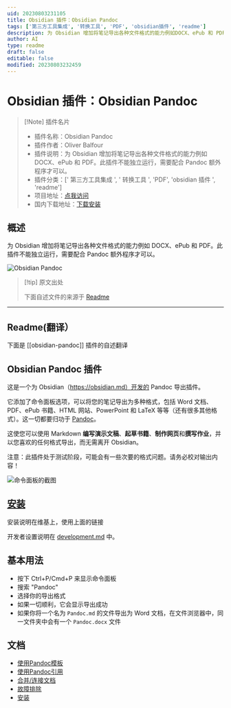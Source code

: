 ```yaml
---
uid: 20230803231105
title: Obsidian 插件：Obsidian Pandoc
tags: ['第三方工具集成', '转换工具', 'PDF', 'obsidian插件', 'readme']
description: 为 Obsidian 增加将笔记导出各种文件格式的能力例如DOCX、ePub 和 PDF。此插件不能独立运行，需要配合 Pandoc 额外程序才可以。
author: AI
type: readme
draft: false
editable: false
modified: 20230803232459
---
```


# Obsidian 插件：Obsidian Pandoc

> [!Note] 插件名片
> - 插件名称：Obsidian Pandoc
> - 插件作者：Oliver Balfour
> - 插件说明：为 Obsidian 增加将笔记导出各种文件格式的能力例如 DOCX、ePub 和 PDF。此插件不能独立运行，需要配合 Pandoc 额外程序才可以。
> - 插件分类：[' 第三方工具集成 ', ' 转换工具 ', 'PDF', 'obsidian 插件 ', 'readme']
> - 项目地址：[点我访问](https://github.com/OliverBalfour/obsidian-pandoc)
> - 国内下载地址：[下载安装](https://pkmer.cn/products/plugin/pluginMarket/?obsidian-pandoc)

## 概述

为 Obsidian 增加将笔记导出各种文件格式的能力例如 DOCX、ePub 和 PDF。此插件不能独立运行，需要配合 Pandoc 额外程序才可以。

![Obsidian Pandoc](https://cdn.pkmer.cn/covers/obsidian-pandoc.PNG!pkmer)

> [!tip] 原文出处
>
>下面自述文件的来源于 [Readme](https://ghproxy.net/https://raw.githubusercontent.com/OliverBalfour/obsidian-pandoc/master/README.md)
>

---

## Readme(翻译）

下面是 [[obsidian-pandoc]] 插件的自述翻译

## Obsidian Pandoc 插件

这是一个为 Obsidian（<https://obsidian.md）开发的> Pandoc 导出插件。

它添加了命令面板选项，可以将您的笔记导出为多种格式，包括 Word 文档、PDF、ePub 书籍、HTML 网站、PowerPoint 和 LaTeX 等等（还有很多其他格式）。这一切都要归功于 [Pandoc](https://pandoc.org/)。

这使您可以使用 Markdown **编写演示文稿**、**起草书籍**、**制作网页**和**撰写作业**，并以您喜欢的任何格式导出，而无需离开 Obsidian。

注意：此插件处于测试阶段，可能会有一些次要的格式问题。请务必校对输出内容！

![命令面板的截图](./command-palette.png)

## [安装](https://github.com/OliverBalfour/obsidian-pandoc/wiki/Installation)

安装说明在维基上，使用上面的链接

开发者设置说明在 [development.md](./development.md) 中。

## 基本用法

* 按下 Ctrl+P/Cmd+P 来显示命令面板
* 搜索 "Pandoc"
* 选择你的导出格式
* 如果一切顺利，它会显示导出成功
* 如果你将一个名为 `Pandoc.md` 的文件导出为 Word 文档，在文件浏览器中，同一文件夹中会有一个 `Pandoc.docx` 文件

## 文档

* [使用Pandoc模板](https://github.com/OliverBalfour/obsidian-pandoc/wiki/Pandoc-Templates)
* [使用Pandoc引用](https://github.com/OliverBalfour/obsidian-pandoc/wiki/Citations-(work-in-progress))
* [合并/连接文档](https://github.com/OliverBalfour/obsidian-pandoc/wiki/Combining-Documents)
* [故障排除](https://github.com/OliverBalfour/obsidian-pandoc/wiki/Troubleshooting)
* [安装](https://github.com/OliverBalfour/obsidian-pandoc/wiki/Installation)
